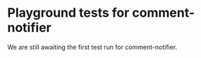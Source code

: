 # Playground tests for comment-notifier
We are still awaiting the first test run for comment-notifier.
